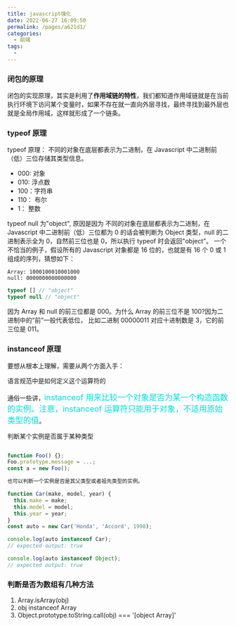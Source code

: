 ```yaml
---
title: javascript强化
date: 2022-06-27 16:09:50
permalink: /pages/a621d1/
categories:
  - 前端
tags:
  - 
---
```

### 闭包的原理

闭包的实现原理，其实是利用了**作用域链的特性**，我们都知道作用域链就是在当前执行环境下访问某个变量时，如果不存在就一直向外层寻找，最终寻找到最外层也就是全局作用域，这样就形成了一个链条。

### typeof 原理

typeof 原理： 不同的对象在底层都表示为二进制，在 Javascript 中二进制前（低）三位存储其类型信息。

- 000: 对象
- 010: 浮点数
- 100：字符串
- 110： 布尔
- 1： 整数

typeof null 为"object", 原因是因为 不同的对象在底层都表示为二进制，在 Javascript 中二进制前（低）三位都为 0 的话会被判断为 Object 类型，null 的二进制表示全为 0，自然前三位也是 0，所以执行 typeof 时会返回"object"。
一个不恰当的例子，假设所有的 Javascript 对象都是 16 位的，也就是有 16 个 0 或 1 组成的序列，猜想如下：

```shell
Array: 1000100010001000
null: 0000000000000000
```

```javascript
typeof [] // "object"
typeof null // "object"
```

因为 Array 和 null 的前三位都是 000。为什么 Array 的前三位不是 100?因为二进制中的“前”一般代表低位， 比如二进制 00000011 对应十进制数是 3，它的前三位是 011。

### instanceof 原理

要想从根本上理解，需要从两个方面入手：

语言规范中是如何定义这个运算符的

通俗一些讲，<font color=#00dddd size=4>instanceof 用来比较一个对象是否为某一个构造函数的实例。注意，instanceof 运算符只能用于对象，不适用原始类型的值</font>。

判断某个实例是否属于某种类型

```typescript

function Foo() {};
Foo.prototype.message = ...;
const a = new Foo();

也可以判断一个实例是否是其父类型或者祖先类型的实例。

function Car(make, model, year) {
  this.make = make;
  this.model = model;
  this.year = year;
}
const auto = new Car('Honda', 'Accord', 1998);

console.log(auto instanceof Car);
// expected output: true

console.log(auto instanceof Object);
// expected output: true

```

### 判断是否为数组有几种方法

1. Array.isArray(obj)
2. obj instanceof Array
3. Object.prototype.toString.call(obj) === '[object Array]'
